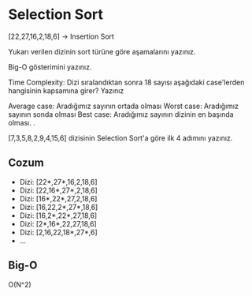 # Selection Sort

[22,27,16,2,18,6] -> Insertion Sort

Yukarı verilen dizinin sort türüne göre aşamalarını yazınız.

Big-O gösterimini yazınız.

Time Complexity: Dizi sıralandıktan sonra 18 sayısı aşağıdaki case'lerden hangisinin kapsamına girer? Yazınız

Average case: Aradığımız sayının ortada olması
Worst case: Aradığımız sayının sonda olması
Best case: Aradığımız sayının dizinin en başında olması.
.

[7,3,5,8,2,9,4,15,6] dizisinin Selection Sort'a göre ilk 4 adımını yazınız.

## Cozum

- Dizi: [22*,27*,16,2,18,6]
- Dizi: [22,16*,27*,2,18,6]
- Dizi: [16*,22*,27,2,18,6]
- Dizi: [16,22,2*,27*,18,6]
- Dizi: [16,2*,22*,27,18,6]
- Dizi: [2*,16*,22,27,18,6]
- Dizi: [2,16,22,18*,27*,6]
- ...

## Big-O

O(N^2)
